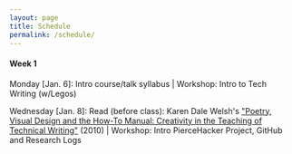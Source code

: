 ```yaml
---
layout: page
title: Schedule
permalink: /schedule/ 
---
```

#### Week 1

Monday [Jan. 6]: Intro course/talk syllabus | Workshop: Intro to Tech Writing (w/Legos)

Wednesday [Jan. 8]:  Read (before class): Karen Dale Welsh's ["Poetry, Visual Design and the How-To Manual: Creativity in the Teaching of Technical Writing"](https://ezproxy.pierce.ctc.edu:2057/docview/237307200/fulltext/EA8940D7FEA24DE2PQ/1?accountid=2280) (2010) | Workshop: Intro PierceHacker Project, GitHub and Research Logs



